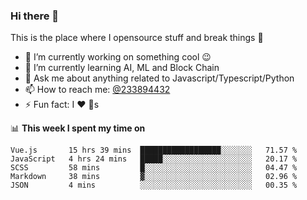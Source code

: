 ### Hi there 👋

<!--
**a233894432/a233894432** is a ✨ _special_ ✨ repository because its `README.md` (this file) appears on your GitHub profile.

Here are some ideas to get you started:

- 🔭 I’m currently working on ...
- 🌱 I’m currently learning ...
- 👯 I’m looking to collaborate on ...
- 🤔 I’m looking for help with ...
- 💬 Ask me about ...
- 📫 How to reach me: ...
- 😄 Pronouns: ...
- ⚡ Fun fact: ...
-->
 
 
This is the place where I opensource stuff and break things :rofl:

- 🔭 I’m currently working on something cool :wink:
- 🌱 I’m currently learning AI, ML and Block Chain
- 💬 Ask me about anything related to Javascript/Typescript/Python
- 📫 How to reach me: [@233894432](https://twitter.com/233894432)
- ⚡ Fun fact: I :heart: :dog:s

📊 **This week I spent my time on**
<!--START_SECTION:waka-->
```text
Vue.js       15 hrs 39 mins  ██████████████████░░░░░░░   71.57 % 
JavaScript   4 hrs 24 mins   █████░░░░░░░░░░░░░░░░░░░░   20.17 % 
SCSS         58 mins         █░░░░░░░░░░░░░░░░░░░░░░░░   04.47 % 
Markdown     38 mins         ▓░░░░░░░░░░░░░░░░░░░░░░░░   02.96 % 
JSON         4 mins          ░░░░░░░░░░░░░░░░░░░░░░░░░   00.35 % 
```
<!--END_SECTION:waka-->
